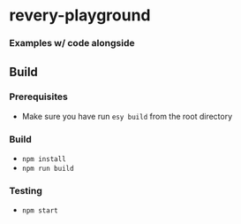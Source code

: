 # revery-playground

### Examples w/ code alongside

## Build

### Prerequisites

- Make sure you have run `esy build` from the root directory

### Build

- `npm install`
- `npm run build`

### Testing

- `npm start`
